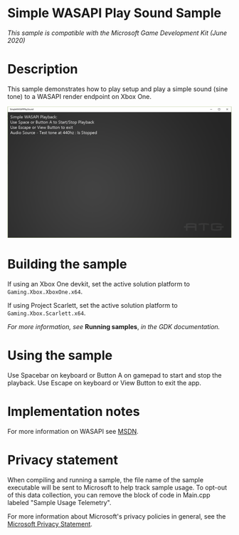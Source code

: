# Simple WASAPI Play Sound Sample

*This sample is compatible with the Microsoft Game Development Kit (June
2020)*

# Description

This sample demonstrates how to play setup and play a simple sound (sine
tone) to a WASAPI render endpoint on Xbox One.

![](./media/image1.png)

# Building the sample

If using an Xbox One devkit, set the active solution platform to `Gaming.Xbox.XboxOne.x64`.

If using Project Scarlett, set the active solution platform to `Gaming.Xbox.Scarlett.x64`.

*For more information, see* __Running samples__, *in the GDK documentation.*

# Using the sample

Use Spacebar on keyboard or Button A on gamepad to start and stop the
playback. Use Escape on keyboard or View Button to exit the app.

# Implementation notes

For more information on WASAPI see
[MSDN](https://msdn.microsoft.com/en-us/library/windows/desktop/dd371455.aspx).

# Privacy statement

When compiling and running a sample, the file name of the sample
executable will be sent to Microsoft to help track sample usage. To
opt-out of this data collection, you can remove the block of code in
Main.cpp labeled "Sample Usage Telemetry".

For more information about Microsoft's privacy policies in general, see
the [Microsoft Privacy
Statement](https://privacy.microsoft.com/en-us/privacystatement/).
